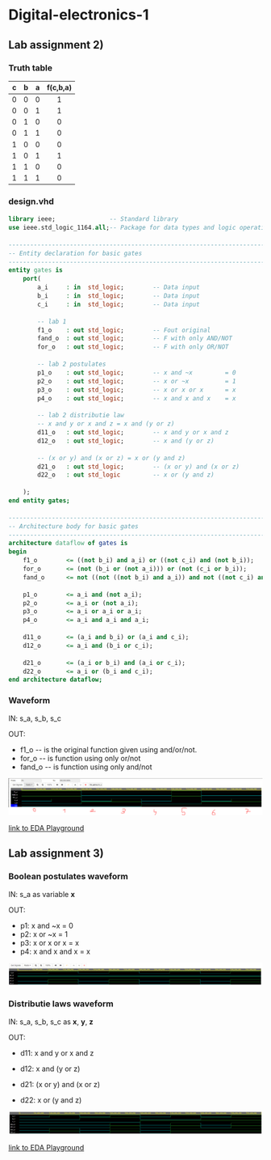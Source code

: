 # Digital-electronics-1

## Lab assignment 2)

### Truth table

| **c** | **b** |**a** | **f(c,b,a)** |
| :-: | :-: | :-: | :-: |
| 0 | 0 | 0 | 1 |
| 0 | 0 | 1 | 1 |
| 0 | 1 | 0 | 0 |
| 0 | 1 | 1 | 0 |
| 1 | 0 | 0 | 0 |
| 1 | 0 | 1 | 1 |
| 1 | 1 | 0 | 0 |
| 1 | 1 | 1 | 0 |

### design.vhd

```vhdl
library ieee;               -- Standard library
use ieee.std_logic_1164.all;-- Package for data types and logic operations

------------------------------------------------------------------------
-- Entity declaration for basic gates
------------------------------------------------------------------------
entity gates is
    port(
        a_i    	: in  std_logic;     	-- Data input
        b_i    	: in  std_logic;    	-- Data input
        c_i	   	: in  std_logic;		-- Data input
        
        -- lab 1
        f1_o   	: out std_logic;		-- Fout original
        fand_o 	: out std_logic;		-- F with only AND/NOT
        for_o  	: out std_logic;		-- F with only OR/NOT
        
        -- lab 2 postulates
        p1_o	: out std_logic;		-- x and ~x			= 0
        p2_o	: out std_logic;		-- x or ~x			= 1
        p3_o	: out std_logic;		-- x or x or x		= x
        p4_o	: out std_logic;		-- x and x and x	= x
        
        -- lab 2 distributie law
        -- x and y or x and z = x and (y or z)
        d11_o	: out std_logic;		-- x and y or x and z 
        d12_o	: out std_logic;		-- x and (y or z)
        
        -- (x or y) and (x or z) = x or (y and z)
        d21_o	: out std_logic;		-- (x or y) and (x or z)
        d22_o	: out std_logic			-- x or (y and z)
        
    );
end entity gates;

------------------------------------------------------------------------
-- Architecture body for basic gates
------------------------------------------------------------------------
architecture dataflow of gates is
begin
	f1_o		<= ((not b_i) and a_i) or ((not c_i) and (not b_i));					-- original
	for_o		<= (not (b_i or (not a_i))) or (not (c_i or b_i));						-- or only
	fand_o		<= not ((not ((not b_i) and a_i)) and not ((not c_i) and (not b_i)));	-- and only

	p1_o		<= a_i and (not a_i);
    p2_o		<= a_i or (not a_i);
    p3_o		<= a_i or a_i or a_i;
    p4_o		<= a_i and a_i and a_i;
    
    d11_o		<= (a_i and b_i) or (a_i and c_i);
    d12_o		<= a_i and (b_i or c_i);
    
    d21_o		<= (a_i or b_i) and (a_i or c_i);
    d22_o		<= a_i or (b_i and c_i);
end architecture dataflow;
```

### Waveform
IN:
s_a, s_b, s_c

OUT:
* f1_o    -- is the original function given using and/or/not.
* for_o   -- is function using only or/not
* fand_o  -- is function using only and/not

![waveform 1](Labs/01-tools/cap1.PNG)

[link to EDA Playground](https://www.edaplayground.com/x/v9TN)

## Lab assignment 3)

### Boolean postulates waveform

IN:
s_a as variable **x**

OUT:
* p1: x and ~x        = 0
* p2: x or ~x         = 1
* p3: x or x or x     = x
* p4: x and x and x	= x

![waveform 2](Labs/01-tools/cap2.PNG)


### Distributie laws waveform

IN:
s_a, s_b, s_c as **x**, **y**, **z**

OUT:
* d11: x and y or x and z
* d12: x and (y or z) 

* d21: (x or y) and (x or z)
* d22: x or (y and z)

![waveform 3](Labs/01-tools/cap3.PNG)

[link to EDA Playground](https://www.edaplayground.com/x/v9TN)
